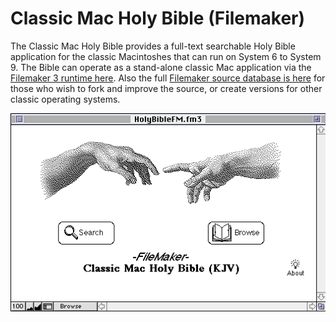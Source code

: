 # Classic Mac Holy Bible (Filemaker)

The Classic Mac Holy Bible provides a full-text searchable Holy Bible application for the classic Macintoshes that can run on System 6 to System 9.  The Bible can operate as a stand-alone classic Mac application via the [Filemaker 3 runtime here](https://github.com/djtrustgod/Classic-Mac-Holy-Bible/tree/main/ClassicMac/Runtime). Also the full [Filemaker source database is here](https://github.com/djtrustgod/Classic-Mac-Holy-Bible/tree/main/ClassicMac/Source) for those who wish to fork and improve the source, or create versions for other classic operating systems.

![Home Screen](https://github.com/djtrustgod/Classic-Mac-Holy-Bible/blob/main/ClassicMac/Help/Screens/Home-plain.png?raw=true)
